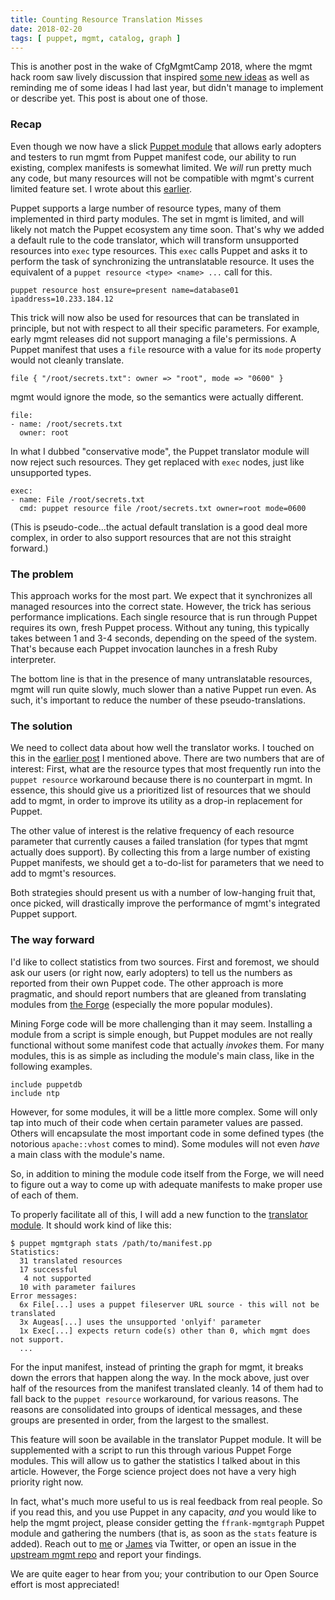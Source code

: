```yaml
---
title: Counting Resource Translation Misses
date: 2018-02-20
tags: [ puppet, mgmt, catalog, graph ]
---
```


This is another post in the wake of CfgMgmtCamp 2018, where the mgmt hack room
saw lively discussion that inspired
[some new ideas](/post/2018-02-13-thinking-about-migration-from-puppet-to-mgmt/)
as well as reminding me of some ideas I had last year, but didn't manage to implement
or describe yet. This post is about one of those.

### Recap

Even though we now have a slick [Puppet module](https://forge.puppet.com/ffrank/mgmtgraph)
that allows early adopters and testers to run mgmt from Puppet manifest code, our
ability to run existing, complex manifests is somewhat limited. We *will* run pretty
much any code, but many resources will not be compatible with mgmt's current limited
feature set. I wrote about this [earlier](/post/2016-08-19-translating-all-the-things/).

Puppet supports a large number of resource types, many of them implemented in third party
modules. The set in mgmt is limited, and will likely not match the Puppet ecosystem
any time soon. That's why we added a default rule to the code translator, which will
transform unsupported resources into `exec` type resources. This `exec` calls Puppet
and asks it to perform the task of synchronizing the untranslatable resource.
It uses the equivalent of a `puppet resource <type> <name> ...` call for this.

```
puppet resource host ensure=present name=database01 ipaddress=10.233.184.12
```

This trick will now also be used for resources that can be translated in principle,
but not with respect to all their specific parameters. For example, early mgmt releases
did not support managing a file's permissions. A Puppet manifest that uses a `file`
resource with a value for its `mode` property would not cleanly translate.

```
file { "/root/secrets.txt": owner => "root", mode => "0600" }
```

mgmt would ignore the mode, so the semantics were actually different.

```
file:
- name: /root/secrets.txt
  owner: root
```

In what I dubbed
"conservative mode", the Puppet translator module will now reject such resources.
They get replaced with `exec` nodes, just like unsupported types.

```
exec:
- name: File /root/secrets.txt
  cmd: puppet resource file /root/secrets.txt owner=root mode=0600
```

(This is pseudo-code...the actual default translation is a good deal more complex, in order
to also support resources that are not this straight forward.)

### The problem

This approach works for the most part. We expect that it synchronizes all managed resources
into the correct state. However, the trick has serious performance implications. Each single
resource that is run through Puppet requires its own, fresh Puppet process. Without any
tuning, this typically takes between 1 and 3-4 seconds, depending on the speed of the system.
That's because each Puppet invocation launches in a fresh Ruby interpreter.

The bottom line is that in the presence of many untranslatable resources, mgmt will run
quite slowly, much slower than a native Puppet run even. As such, it's important to reduce
the number of these pseudo-translations.

### The solution

We need to collect data about how well the translator works. I touched on this in the
[earlier post](/post/2016-08-19-translating-all-the-things/) I mentioned above.
There are two numbers that are of interest: First, what are the resource types that
most frequently run into the `puppet resource` workaround because there is no
counterpart in mgmt. In essence, this should give us a prioritized list of resources
that we should add to mgmt, in order to improve its utility as a drop-in replacement
for Puppet.

The other value of interest is the relative frequency of each resource parameter that
currently causes a failed translation (for types that mgmt actually does support).
By collecting this from a large number of existing Puppet manifests, we should get
a to-do-list for parameters that we need to add to mgmt's resources.

Both strategies should present us with a number of low-hanging fruit that, once
picked, will drastically improve the performance of mgmt's integrated Puppet support.

### The way forward

I'd like to collect statistics from two sources. First and foremost, we should ask
our users (or right now, early adopters) to tell us the numbers as reported from
their own Puppet code. The other approach is more pragmatic, and should report
numbers that are gleaned from translating modules from
[the Forge](https://forge.puppet.com) (especially the more popular modules).

Mining Forge code will be more challenging than it may seem. Installing a module
from a script is simple enough, but Puppet modules are not really functional
without some manifest code that actually *invokes* them. For many modules, this is as simple
as including the module's main class, like in the following examples.

```
include puppetdb
include ntp
```

However, for some modules, it will be a little more complex. Some will only tap
into much of their code when certain parameter values are passed. Others will
encapsulate the most important code in some defined types (the notorious
`apache::vhost` comes to mind). Some modules will not even *have* a main class
with the module's name.

So, in addition to mining the module code itself from the Forge, we will need
to figure out a way to come up with adequate manifests to make proper use of
each of them.

To properly facilitate all of this, I will add a new function to the
[translator module](https://forge.puppet.com/ffrank/mgmtgraph). It should
work kind of like this:

```
$ puppet mgmtgraph stats /path/to/manifest.pp
Statistics:
  31 translated resources
  17 successful
   4 not supported
  10 with parameter failures
Error messages:
  6x File[...] uses a puppet fileserver URL source - this will not be translated
  3x Augeas[...] uses the unsupported 'onlyif' parameter
  1x Exec[...] expects return code(s) other than 0, which mgmt does not support.
  ...
```

For the input manifest, instead of printing the graph for mgmt, it breaks down
the errors that happen along the way. In the mock above, just over half of the
resources from the manifest translated cleanly. 14 of them had to fall back to
the `puppet resource` workaround, for various reasons.
The reasons are consolidated into groups of identical messages, and these groups
are presented in order, from the largest to the smallest.

This feature will soon be available in the translator Puppet module. It will be
supplemented with a script to run this through various Puppet Forge modules. This
will allow us to gather the statistics I talked about in this article. However,
the Forge science project does not have a very high priority right now.

In fact, what's much more useful to us is real feedback from real people. So if
you read this, and you use Puppet in any capacity, *and* you would like to help
the mgmt project, please consider getting the `ffrank-mgmtgraph` Puppet module
and gathering the numbers (that is, as soon as the `stats` feature is added).
Reach out to [me](https://twitter.com/felis_rex) or
[James](https://twitter.com/purpleidea) via Twitter, or open an issue in the
[upstream mgmt repo](https://github.com/purpleidea/mgmt) and report your findings.

We are quite eager to hear from you; your contribution to our Open Source effort
is most appreciated!
